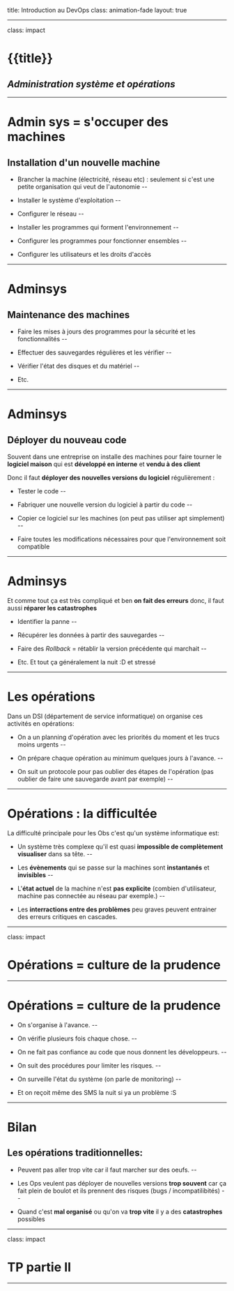 title: Introduction au DevOps
class: animation-fade
layout: true

<!-- This slide will serve as the base layout for all your slides -->
<!--
.bottom-bar[
  {{title}}
]
-->

---

class: impact

# {{title}}
## *Administration système et opérations*

---

# Admin sys = s'occuper des machines

## Installation d'un nouvelle machine
- Brancher la machine (électricité, réseau etc) : seulement si c'est une petite organisation qui veut de l'autonomie
--

- Installer le système d'exploitation
--

- Configurer le réseau
--

- Installer les programmes qui forment l'environnement
--

- Configurer les programmes pour fonctionner ensembles
--

- Configurer les utilisateurs et les droits d'accès

---

# Adminsys

## Maintenance des machines

- Faire les mises à jours des programmes pour la sécurité et les fonctionnalités
--

- Effectuer des sauvegardes régulières et les vérifier
--

- Vérifier l'état des disques et du matériel
--

- Etc.

---

# Adminsys

## Déployer du nouveau code

Souvent dans une entreprise on installe des machines pour faire tourner le **logiciel maison** qui est **développé en interne** et **vendu à des client**

Donc il faut **déployer des nouvelles versions du logiciel** régulièrement :
- Tester le code
--

- Fabriquer une nouvelle version du logiciel à partir du code
--

- Copier ce logiciel sur les machines (on peut pas utiliser apt simplement)
--

- Faire toutes les modifications nécessaires pour que l'environnement soit compatible

---

# Adminsys

Et comme tout ça est très compliqué et ben **on fait des erreurs** donc,
il faut aussi **réparer les catastrophes**

- Identifier la panne
--

- Récupérer les données à partir des sauvegardes
--

- Faire des *Rollback* = rétablir la version précédente qui marchait
--

- Etc. Et tout ça généralement la nuit :D et stressé

---

# Les opérations

Dans un DSI (département de service informatique) on organise ces activités en opérations:

- On a un planning d'opération avec les priorités du moment et les trucs moins urgents
--

- On prépare chaque opération au minimum quelques jours à l'avance.
--

- On suit un protocole pour pas oublier des étapes de l'opération (pas oublier de faire une sauvegarde avant par exemple)
--

---

# Opérations : la difficultée

La difficulté principale pour les Obs c'est qu'un système informatique est:

- Un système très complexe qu'il est quasi **impossible de complètement visualiser** dans sa tête.
--

- Les **évènements** qui se passe sur la machines sont **instantanés** et **invisibles**
--

- L'**état actuel** de la machine n'est **pas explicite** (combien d'utilisateur, machine pas connectée au réseau par exemple.)
--

- Les **interractions entre des problèmes** peu graves peuvent entrainer des erreurs critiques en cascades.

---

class: impact

# Opérations = culture de la **prudence**

---

# Opérations = culture de la **prudence**

- On s'organise à l'avance.
--

- On vérifie plusieurs fois chaque chose.
--

- On ne fait pas confiance au code que nous donnent les développeurs.
--

- On suit des procédures pour limiter les risques.
--

- On surveille l'état du système (on parle de monitoring)
--

- Et on reçoit même des SMS la nuit si ya un problème :S

---

# Bilan

## Les opérations **traditionnelles**:

- Peuvent pas aller trop vite car il faut marcher sur des oeufs.
--

- Les Ops veulent pas déployer de nouvelles versions **trop souvent** car ça fait plein de boulot et ils prennent des risques (bugs / incompatilibités)
--

- Quand c'est **mal organisé** ou qu'on va **trop vite** il y a des **catastrophes** possibles

---

class: impact

# TP partie II

---
